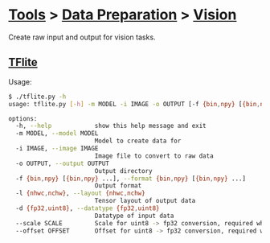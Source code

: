 # [Tools](/tools) > [Data Preparation](/tools/data_prep) > [Vision](/tools/data_prep/vision)

Create raw input and output for vision tasks.
## [TFlite](./tflite.py)
Usage:
```bash
$ ./tflite.py -h
usage: tflite.py [-h] -m MODEL -i IMAGE -o OUTPUT [-f {bin,npy} [{bin,npy} ...]] [-l {nhwc,nchw}] [-d {fp32,uint8}] [--scale SCALE] [--offset OFFSET]

options:
  -h, --help            show this help message and exit
  -m MODEL, --model MODEL
                        Model to create data for
  -i IMAGE, --image IMAGE
                        Image file to convert to raw data
  -o OUTPUT, --output OUTPUT
                        Output directory
  -f {bin,npy} [{bin,npy} ...], --format {bin,npy} [{bin,npy} ...]
                        Output format
  -l {nhwc,nchw}, --layout {nhwc,nchw}
                        Tensor layout of output data
  -d {fp32,uint8}, --datatype {fp32,uint8}
                        Datatype of input data
  --scale SCALE         Scale for uint8 -> fp32 conversion, required when datatype is set to fp32
  --offset OFFSET       Offset for uint8 -> fp32 conversion, required when datatype is set to fp32
```